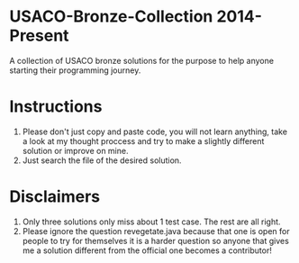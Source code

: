 # USACO-Bronze-Collection 2014-Present
A collection of USACO bronze solutions for the purpose to help anyone starting their programming journey. 
# Instructions
1. Please don't just copy and paste code, you will not learn anything, take a look at my thought proccess and try to make a slightly different solution
or improve on mine. 
2. Just search the file of the desired solution.
# Disclaimers
1. Only three solutions only miss about 1 test case. The rest are all right. 
2. Please ignore the question revegetate.java because that one is open for people to try for themselves it is a harder question so anyone that gives me a solution different from the official one becomes a contributor! 


